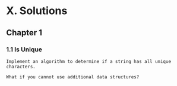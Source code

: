 # X. Solutions

## Chapter 1

### 1.1 Is Unique

```
Implement an algorithm to determine if a string has all unique characters. 

What if you cannot use additional data structures?
```

